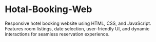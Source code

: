 # Hotal-Booking-Web
Responsive hotel booking website using HTML, CSS, and JavaScript. Features room listings, date selection, user-friendly UI, and dynamic interactions for seamless reservation experience.
